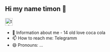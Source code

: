 ## Hi my name timon 👋

  <a href="https://t.me/tehnomaniak07" target="_blank">
    <img src="https://img.shields.io/static/v1?message=Telegram&logo=telegram&label=&color=2CA5E0&logoColor=white&labelColor=&style=for-the-badge" height="25" alt="telegram logo"  />
  </a>
</div>


- 💬 Information about me - 14 old love coca cola
- 📫 How to reach me: Telegramm
- 😄 Pronouns: ...


